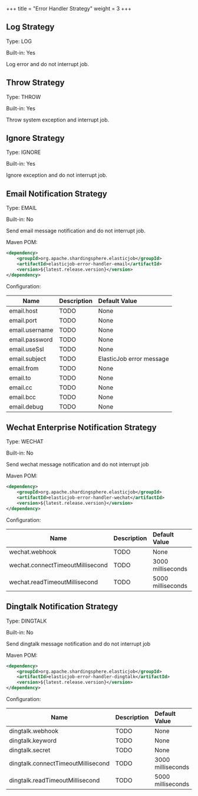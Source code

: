 +++
title = "Error Handler Strategy"
weight = 3
+++

## Log Strategy

Type: LOG

Built-in: Yes

Log error and do not interrupt job.

## Throw Strategy

Type: THROW

Built-in: Yes

Throw system exception and interrupt job.

## Ignore Strategy

Type: IGNORE

Built-in: Yes

Ignore exception and do not interrupt job.

## Email Notification Strategy

Type: EMAIL

Built-in: No

Send email message notification and do not interrupt job.

Maven POM: 

```xml
<dependency>
    <groupId>org.apache.shardingsphere.elasticjob</groupId>
    <artifactId>elasticjob-error-handler-email</artifactId>
    <version>${latest.release.version}</version>
</dependency>
```

Configuration: 

| Name           | Description | Default Value            |
| -------------- |:----------- |:------------------------ |
| email.host     | TODO        | None                     |
| email.port     | TODO        | None                     |
| email.username | TODO        | None                     |
| email.password | TODO        | None                     |
| email.useSsl   | TODO        | None                     |
| email.subject  | TODO        | ElasticJob error message |
| email.from     | TODO        | None                     |
| email.to       | TODO        | None                     |
| email.cc       | TODO        | None                     |
| email.bcc      | TODO        | None                     |
| email.debug    | TODO        | None                     |

## Wechat Enterprise Notification Strategy

Type: WECHAT

Built-in: No

Send wechat message notification and do not interrupt job

Maven POM: 

```xml
<dependency>
    <groupId>org.apache.shardingsphere.elasticjob</groupId>
    <artifactId>elasticjob-error-handler-wechat</artifactId>
    <version>${latest.release.version}</version>
</dependency>
```

Configuration: 

| Name                             | Description | Default Value     |
| -------------------------------- |:----------- |:----------------- |
| wechat.webhook                   | TODO        | None              |
| wechat.connectTimeoutMillisecond | TODO        | 3000 milliseconds |
| wechat.readTimeoutMillisecond    | TODO        | 5000 milliseconds |

## Dingtalk Notification Strategy

Type: DINGTALK

Built-in: No

Send dingtalk message notification and do not interrupt job

Maven POM: 

```xml
<dependency>
    <groupId>org.apache.shardingsphere.elasticjob</groupId>
    <artifactId>elasticjob-error-handler-dingtalk</artifactId>
    <version>${latest.release.version}</version>
</dependency>
```

Configuration: 

| Name                               | Description | Default Value     |
| ---------------------------------- |:----------- |:----------------- |
| dingtalk.webhook                   | TODO        | None              |
| dingtalk.keyword                   | TODO        | None              |
| dingtalk.secret                    | TODO        | None              |
| dingtalk.connectTimeoutMillisecond | TODO        | 3000 milliseconds |
| dingtalk.readTimeoutMillisecond    | TODO        | 5000 milliseconds |
